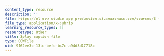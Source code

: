```yaml
---
content_type: resource
description: ''
file: https://ol-ocw-studio-app-production.s3.amazonaws.com/courses/6-451-principles-of-digital-communication-ii-spring-2005/9162ee3c131cbefcb47ca94d3d47718c_HwGd1CPfIYk.srt
file_type: application/x-subrip
learning_resource_types: []
resourcetype: Other
title: 3play caption file
type: OCWFile
uid: 9162ee3c-131c-befc-b47c-a94d3d47718c
---
```

